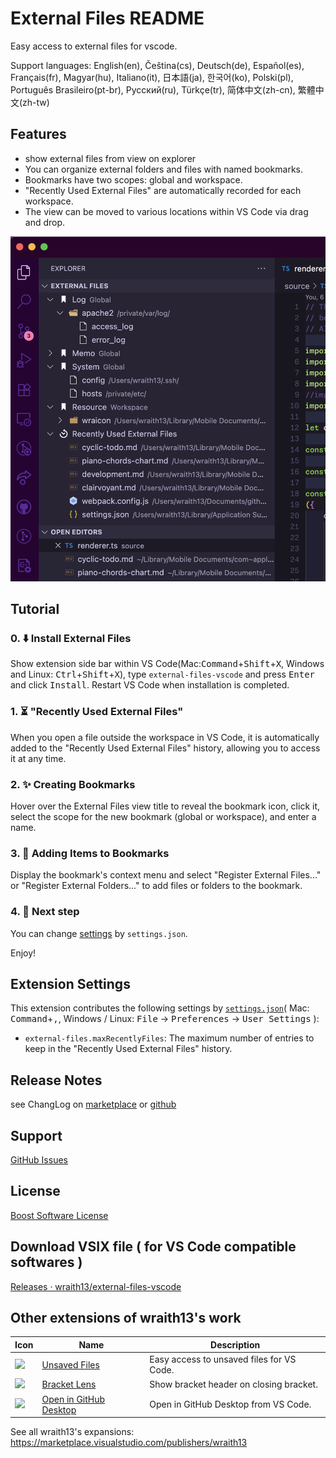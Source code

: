 # External Files README

Easy access to external files for vscode.

Support languages: English(en), Čeština(cs), Deutsch(de), Español(es), Français(fr), Magyar(hu), Italiano(it), 日本語(ja), 한국어(ko), Polski(pl), Português Brasileiro(pt-br), Русский(ru), Türkçe(tr), 简体中文(zh-cn), 繁體中文(zh-tw)

## Features

* show external files from view on explorer
* You can organize external folders and files with named bookmarks.
* Bookmarks have two scopes: global and workspace.
* "Recently Used External Files" are automatically recorded for each workspace.
* The view can be moved to various locations within VS Code via drag and drop.

![screen shot: View on Explorer](./images/screenshot.png)

## Tutorial

### 0. ⬇️ Install External Files

Show extension side bar within VS Code(Mac:<kbd>Command</kbd>+<kbd>Shift</kbd>+<kbd>X</kbd>, Windows and Linux: <kbd>Ctrl</kbd>+<kbd>Shift</kbd>+<kbd>X</kbd>), type `external-files-vscode` and press <kbd>Enter</kbd> and click <kbd>Install</kbd>. Restart VS Code when installation is completed.

### 1. ⏳ "Recently Used External Files"

When you open a file outside the workspace in VS Code, it is automatically added to the "Recently Used External Files" history, allowing you to access it at any time.

### 2. ✨ Creating Bookmarks

Hover over the External Files view title to reveal the bookmark icon, click it, select the scope for the new bookmark (global or workspace), and enter a name.

### 3. 🔖 Adding Items to Bookmarks

Display the bookmark's context menu and select "Register External Files..." or "Register External Folders..." to add files or folders to the bookmark.

### 4. 🔧 Next step

You can change [settings](#extension-settings) by `settings.json`.

Enjoy!

## Extension Settings

This extension contributes the following settings by [`settings.json`](https://code.visualstudio.com/docs/customization/userandworkspace#_creating-user-and-workspace-settings)( Mac: <kbd>Command</kbd>+<kbd>,</kbd>, Windows / Linux: <kbd>File</kbd> -> <kbd>Preferences</kbd> -> <kbd>User Settings</kbd> ):

* `external-files.maxRecentlyFiles`: The maximum number of entries to keep in the "Recently Used External Files" history.

## Release Notes

see ChangLog on [marketplace](https://marketplace.visualstudio.com/items/wraith13.external-files-vscode/changelog) or [github](https://github.com/wraith13/external-files-vscode/blob/master/CHANGELOG.md)

## Support

[GitHub Issues](https://github.com/wraith13/external-files-vscode/issues)

## License

[Boost Software License](https://github.com/wraith13/external-files-vscode/blob/master/LICENSE_1_0.txt)

## Download VSIX file ( for VS Code compatible softwares )

[Releases · wraith13/external-files-vscode](https://github.com/wraith13/external-files-vscode/releases)

## Other extensions of wraith13's work

|Icon|Name|Description|
|---|---|---|
|![](https://wraith13.gallerycdn.vsassets.io/extensions/wraith13/unsaved-files-vscode/2.1.1/1562823380255/Microsoft.VisualStudio.Services.Icons.Default) |[Unsaved Files](https://marketplace.visualstudio.com/items?itemName=wraith13.unsaved-files-vscode)|Easy access to unsaved files for VS Code.|
|![](https://wraith13.gallerycdn.vsassets.io/extensions/wraith13/bracket-lens/1.0.0/1603272166087/Microsoft.VisualStudio.Services.Icons.Default) |[Bracket Lens](https://marketplace.visualstudio.com/items?itemName=wraith13.bracket-lens)|Show bracket header on closing bracket.|
|![](https://wraith13.gallerycdn.vsassets.io/extensions/wraith13/open-in-github-desktop/1.4.3/1658183901851/Microsoft.VisualStudio.Services.Icons.Default) |[Open in GitHub Desktop](https://marketplace.visualstudio.com/items?itemName=wraith13.zoombar-vscode)|Open in GitHub Desktop from VS Code.|

See all wraith13's expansions: <https://marketplace.visualstudio.com/publishers/wraith13>
